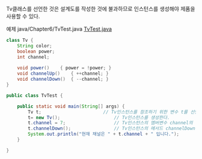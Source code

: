 Tv클래스를 선언한 것은 설계도를 작성한 것에 불과하므로 인스턴스를 생성해야 제품을 사용할 수 있다.

예제 java/Chapter6/TvTest.java
[TvTest.java](https://github.com/MinSeonging/java/blob/main/Chapter6/TvTest.java)

```java
class Tv {
	String color;
	boolean power;
	int channel;
	
	void power()	{ power = !power; }
	void channelUp()	{ ++channel; }
	void channelDown()	{ --channel; }
}

public class TvTest {

	public static void main(String[] args) {
		Tv t;						// Tv인스턴스를 참조하기 위한 변수 t를 선언
		t= new Tv();					// Tv인스턴스를 생성한다.
		t.channel = 7;					// Tv인스턴스의 멤버변수 channel의 값을 7로 한다.
		t.channelDown();				// Tv인스턴스의 메서드 channelDown()을 호출한다.
		System.out.println("현재 채널은 " + t.channel + " 입니다.");
	}

}
```
